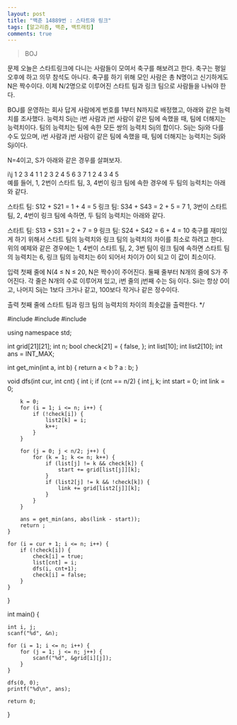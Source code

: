 ```yaml
---
layout: post
title: "백준 14889번 : 스타트와 링크"
tags: [알고리즘, 백준, 백트래킹]
comments: true
---
```


> BOJ  

문제
오늘은 스타트링크에 다니는 사람들이 모여서 축구를 해보려고 한다. 축구는 평일 오후에 하고 의무 참석도 아니다. 축구를 하기 위해 모인 사람은 총 N명이고 신기하게도 N은 짝수이다. 이제 N/2명으로 이루어진 스타트 팀과 링크 팀으로 사람들을 나눠야 한다.

BOJ를 운영하는 회사 답게 사람에게 번호를 1부터 N까지로 배정했고, 아래와 같은 능력치를 조사했다. 능력치 Sij는 i번 사람과 j번 사람이 같은 팀에 속했을 때, 팀에 더해지는 능력치이다. 팀의 능력치는 팀에 속한 모든 쌍의 능력치 Sij의 합이다. Sij는 Sji와 다를 수도 있으며, i번 사람과 j번 사람이 같은 팀에 속했을 때, 팀에 더해지는 능력치는 Sij와 Sji이다.

N=4이고, S가 아래와 같은 경우를 살펴보자.

i\j	1	2	3	4
1	 	1	2	3
2	4	 	5	6
3	7	1	 	2
4	3	4	5	 
예를 들어, 1, 2번이 스타트 팀, 3, 4번이 링크 팀에 속한 경우에 두 팀의 능력치는 아래와 같다.

스타트 팀: S12 + S21 = 1 + 4 = 5
링크 팀: S34 + S43 = 2 + 5 = 7
1, 3번이 스타트 팀, 2, 4번이 링크 팀에 속하면, 두 팀의 능력치는 아래와 같다.

스타트 팀: S13 + S31 = 2 + 7 = 9
링크 팀: S24 + S42 = 6 + 4 = 10
축구를 재미있게 하기 위해서 스타트 팀의 능력치와 링크 팀의 능력치의 차이를 최소로 하려고 한다. 위의 예제와 같은 경우에는 1, 4번이 스타트 팀, 2, 3번 팀이 링크 팀에 속하면 스타트 팀의 능력치는 6, 링크 팀의 능력치는 6이 되어서 차이가 0이 되고 이 값이 최소이다.

입력
첫째 줄에 N(4 ≤ N ≤ 20, N은 짝수)이 주어진다. 둘째 줄부터 N개의 줄에 S가 주어진다. 각 줄은 N개의 수로 이루어져 있고, i번 줄의 j번째 수는 Sij 이다. Sii는 항상 0이고, 나머지 Sij는 1보다 크거나 같고, 100보다 작거나 같은 정수이다.

출력
첫째 줄에 스타트 팀과 링크 팀의 능력치의 차이의 최솟값을 출력한다.
*/

#include <cstdio>
#include <climits>
#include <cstdlib>

using namespace std;

int grid[21][21];
int n;
bool check[21] = { false, };
int list[10];
int list2[10];
int ans = INT_MAX;

int get_min(int a, int b) { return a < b ? a : b; }

void dfs(int cur, int cnt) {
    int i;
    if (cnt == n/2) {
        int j, k;
        int start = 0;
        int link = 0;

        k = 0;
        for (i = 1; i <= n; i++) {
            if (!check[i]) {
                list2[k] = i;
                k++;
            }
        }

        for (j = 0; j < n/2; j++) {
            for (k = 1; k <= n; k++) {
                if (list[j] != k && check[k]) {
                    start += grid[list[j]][k];
                }
                if (list2[j] != k && !check[k]) {
                    link += grid[list2[j]][k];
                }
            }
        }
        
        ans = get_min(ans, abs(link - start));
        return ;
    }

    for (i = cur + 1; i <= n; i++) {
        if (!check[i]) {
            check[i] = true;
            list[cnt] = i;
            dfs(i, cnt+1);
            check[i] = false;
        }
    }
}

int main() {
    
    int i, j;
    scanf("%d", &n);

    for (i = 1; i <= n; i++) {
        for (j = 1; j <= n; j++) {
            scanf("%d", &grid[i][j]);
        }
    }

    dfs(0, 0);
    printf("%d\n", ans);

    return 0;
}